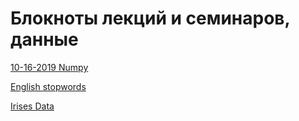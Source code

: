 # Блокноты лекций и семинаров, данные

[10-16-2019 Numpy](https://nbviewer.jupyter.org/github/rogovich/2019_HSE_DPO_Python_for_data_analysis/blob/master/lectures-seminars/10-16-2019_Numpy/10-16-2019_Numpy.ipynb)


[English stopwords](https://gist.githubusercontent.com/sebleier/554280/raw/7e0e4a1ce04c2bb7bd41089c9821dbcf6d0c786c/NLTK's%2520list%2520of%2520english%2520stopwords)

[Irises Data](https://archive.ics.uci.edu/ml/machine-learning-databases/iris/iris.data)
